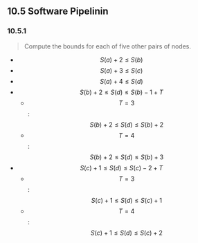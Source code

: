 ## 10.5 Software Pipelinin

### 10.5.1

> Compute the bounds for each of five other pairs of nodes.

* $$S(a) + 2 \le S(b)$$
* $$S(a) + 3 \le S(c)$$
* $$S(a) + 4 \le S(d)$$
* $$S(b) + 2 \le S(d) \le S(b) - 1 + T$$
  * $$T = 3$$: $$S(b) + 2 \le S(d) \le S(b) + 2$$
  * $$T = 4$$: $$S(b) + 2 \le S(d) \le S(b) + 3$$
* $$S(c) + 1 \le S(d) \le S(c) - 2 + T$$
  * $$T = 3$$: $$S(c) + 1 \le S(d) \le S(c) + 1$$
  * $$T = 4$$: $$S(c) + 1 \le S(d) \le S(c) + 2$$
